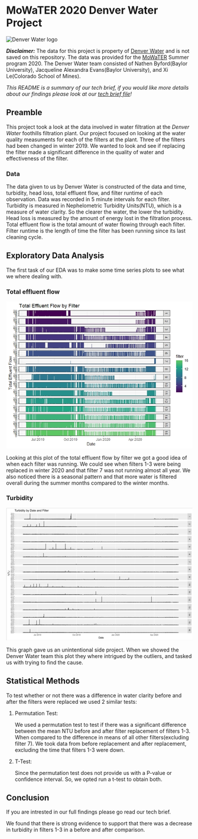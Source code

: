 # MoWaTER 2020 Denver Water Project
![Denver Water logo](https://www.denverwater.org/sites/default/files/DW-Horizontal.png)

***Disclaimer:*** The data for this project is property of [Denver Water](https://www.denverwater.org/) and is not saved on this repository. The data was provided for the [MoWaTER](https://www.baylor.edu/mowater/) Summer program 2020. The Denver Water team consisted of Nathen Byford(Baylor University), Jacqueline Alexandra Evans(Baylor University), and Xi Le(Colorado School of Mines). 

*This README is a summary of our tech brief, if you would like more details about our findings please look at our [tech brief file](https://github.com/nathenbyford/MoWaTER/blob/master/Summer2020_DW_TechBrief.pdf)!*

## Preamble
This project took a look at the data involved in water filtration at the *Denver Water* foothills filtration plant. Our project focused on looking at the water quality measuments for each of the filters at the plant. Three of the filters had been changed in winter 2019. We wanted to look and see if replacing the filter made a significant difference in the quality of water and effectiveness of the filter.

### Data
The data given to us by Denver Water is constructed of the data and time, turbidity,  head loss, total effluent flow, and filter runtime of each observation.
Data was recorded in 5 minute intervals for each filter. Turbidity is measured in Nephelometric Turbidity Units(NTU), which is a measure of water clarity. So the clearer the water, the lower the turbidity. Head loss is measured by the amount of energy lost in the filtration process. Total effluent flow is the total amount of water flowing through each filter. Filter runtime is the length of time the filter has been running since its last cleaning cycle.

## Exploratory Data Analysis
The first task of our EDA was to make some time series plots to see what we where dealing with.

### Total effluent flow
![Total eff flow](https://raw.githubusercontent.com/nathenbyford/MoWaTER/master/plots/All%20filter%20flow.jpeg)

Looking at this plot of the total effluent flow by filter we got a good idea of when each filter was running. We could see when filters 1-3 were being replaced in winter 2020 and that filter 7 was not running almost all year. We also noticed there is a seasonal pattern and that more water is filtered overall during the summer months compared to the winter months.

### Turbidity
![NTU](https://raw.githubusercontent.com/nathenbyford/MoWaTER/master/plots/NTU.PNG)

This graph gave us an unintentional side project. When we showed the Denver Water team this plot they where intrigued by the outliers, and tasked us with trying to find the cause.

## Statistical Methods
To test whether or not there was a difference in water clarity before and after the filters were replaced we used 2 similar tests:
1. Permutation Test:

    We used a permutation test to test if there was a significant difference between the mean NTU before and after filter replacement of filters 1-3. When compared to  the difference in means of all other filters(excluding filter 7). We took data from before replacement and after replacement, excluding the time that filters 1-3 were down.

2. T-Test:
    
    Since the permutation test does not provide us with a P-value or confidence interval. So, we opted run a t-test to obtain both.
    
## Conclusion
If you are intrested in our full findings please go read our tech brief.

We found that there is strong evidence to support that there was a decrease in turbidity in filters 1-3 in a before and after comparison.
